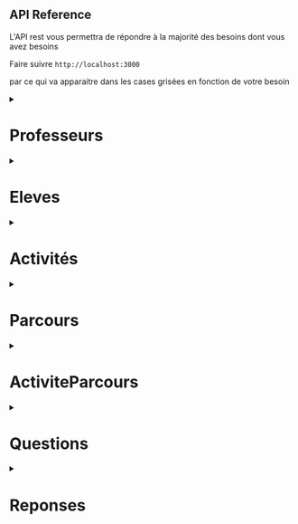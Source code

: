 ## API Reference

L'API rest vous permettra de répondre à la majorité des besoins dont vous avez besoins

Faire suivre `http://localhost:3000 `

par ce qui va apparaitre dans les cases grisées en fonction de votre besoin

<details>
<summary> <h1> Professeurs </h1> </summary>
<br>

### récupérer tous les professeurs

> 📝 les professeurs ici sont l'ensemble des encadrants et des tuteurs

```http
  GET /api/professeurs
```

  <details>
  <summary> Exemple </summary>
  <br>

- #### Response

```
        {
            "id": 50,
            "nom": "aa",
            "prenom": "bb",
            "email": "aa@bb.fr",
            "numero_tel": "92830982390",
            "metier": "prof",
            "etablissement": "polytech",
            "role": "Encadrant",
            "nb_eleve_tuteur": 0,
            "password": "$2b$10$BRtzEE1.SAPk5i3AVFIl8OiWJ0iUB.NayJnhWJMlhibzv09/7kmAu",
            "createdAt": "2023-07-06T11:42:17.000Z",
            "updatedAt": "2023-07-06T11:42:17.000Z"
        },
        {
            "id": 51,
            "nom": "cc",
            "prenom": "dd",
            "email": "cc@dd.fr",
            "numero_tel": "92830982390",
            "metier": "prof",
            "etablissement": "polytech",
            "role": "Tuteur",
            "nb_eleve_tuteur": 2,
            "password": "$2b$10$TYtSdwAx9adQwe90q3yaHOa25uJ7fxBGVYUzWivnokg9QugK2/1oi",
            "createdAt": "2023-07-06T11:42:17.000Z",
            "updatedAt": "2023-07-06T11:42:17.000Z"
        }

```

  </details>

### récupérer un professeur

>

```http
  GET /api/professeurs/{id}
```

> ne pas intégrer les "{}" dans votre requête

| Parameter | Type  | Description                              |
| :-------- | :---- | :--------------------------------------- |
| `id`      | `int` | **Required**. Id du professeur à trouver |

<details>
  <summary> Exemple</summary>
  <br>

- #### Request

```http
  GET /api/professeur/50
```

- #### Response

        {
          "id": 50,
          "nom": "aa",
          "prenom": "bb",
          "email": "aa@bb.fr",
          "numero_tel": "92830982390",
          "metier": "prof",
          "etablissement": "polytech",
          "role": "Encadrant",
          "nb_eleve_tuteur": 0,
          "password": "$2b$10$BRtzEE1.SAPk5i3AVFIl8OiWJ0iUB.NayJnhWJMlhibzv09/7kmAu",
          "createdAt": "2023-07-06T11:42:17.000Z",
          "updatedAt": "2023-07-06T11:42:17.000Z"
      },

</details>

### récupérer tous les professeurs en fonction de leur rôle

```http
  GET /api/professeurs/role/{role}
```

| Parameter | Type                           | Description                      |
| :-------- | :----------------------------- | :------------------------------- |
| `role`    | `Tuteur`, `Encadrant`, `Admin` | **Required**. role du professeur |

> 📝 les professeurs qui sont à la foi encadrant et tuteur seront retourné par défaut

<details>
<summary>Exemple </summary>
<br>

- #### Request

```http
  GET /api/professeurs/role/Tuteur
```

- #### Response

```
    {
        "id": 51,
        "nom": "cc",
        "prenom": "dd",
        "email": "cc@dd.fr",
        "numero_tel": "92830982390",
        "metier": "prof",
        "etablissement": "polytech",
        "role": "Tuteur",
        "nb_eleve_tuteur": 2,
        "password": "$2b$10$TYtSdwAx9adQwe90q3yaHOa25uJ7fxBGVYUzWivnokg9QugK2/1oi",
        "createdAt": "2023-07-06T11:42:17.000Z",
        "updatedAt": "2023-07-06T11:42:17.000Z"
    },
    {
        "id": 52,
        "nom": "ee",
        "prenom": "ff",
        "email": "ee@ff.fr",
        "numero_tel": "92830982390",
        "metier": "prof",
        "etablissement": "polytech",
        "role": "Encadrant et Tuteur",
        "nb_eleve_tuteur": 1,
        "password": "$2b$10$h79Ffg0MxlHUZMJ2P2zt0OR8kf2i0BLM/cwVBoX8VIW1DYmUW9ZKW",
        "createdAt": "2023-07-06T11:42:17.000Z",
        "updatedAt": "2023-07-06T11:42:17.000Z"
    },
```

</details>

### récupérer tous les élèves en fonctions de leur tuteur

```http
  GET /api/professeurs/tuteur/{tuteurID}
```

| Parameter  | Type  | Description                         |
| :--------- | :---- | :---------------------------------- |
| `tuteurId` | `int` | **Required**. identifiant du tuteur |

> 📝 les les professeurs qui ne sont pas tuteur, auront aucune réponse à cette requête

<details>
<summary>Exemple </summary>
<br>

- #### Request

```http
  GET /api/professeurs/tuteur/51
```

- #### Response

La liste des élèves dont le professeur est tuteur

```
    {
        "id": 54,
        "nom": "a",
        "prenom": "b",
        "email": "a@b.fr",
        "numero_tel": "987654321",
        "numero_tel_parent": "1234567890",
        "adress": "montpellier",
        "etablissement": "college",
        "password": null,
        "professeurId": 51,
        "parcoursId": 552,
        "createdAt": "2023-07-06T11:41:08.000Z",
        "updatedAt": "2023-07-07T09:07:27.000Z"
    },
    {
        "id": 55,
        "nom": "c",
        "prenom": "d",
        "email": "c@d.fr",
        "numero_tel": "987654321",
        "numero_tel_parent": "1234567890",
        "adress": "montpellier",
        "etablissement": "college",
        "password": null,
        "professeurId": 51,
        "parcoursId": 552,
        "createdAt": "2023-07-06T11:41:08.000Z",
        "updatedAt": "2023-07-07T09:07:38.000Z"
    }
```

</details>

### Modifier un professeur

```http
  PUT /api/professeurs/ {id}
```

| Parameter | Type  | Description                                        |
| :-------- | :---- | :------------------------------------------------- |
| `id`      | `int` | **Required**. identifiant du professeur à modifier |

| Body              | Type                                                 | Description                                                                        |
| :---------------- | :--------------------------------------------------- | :--------------------------------------------------------------------------------- |
| `nom`             | `string`                                             | nom du professeur                                                                  |
| `prenom`          | `string`                                             | prenom du professeur                                                               |
| `numero_tel`      | `string`                                             | numéro de téléphone du professeur                                                  |
| `metier`          | `string`                                             | métier du professeur                                                               |
| `etablissement`   | `string`                                             | établissement dans lequel le professeur exerce                                     |
| `role`            | `Tuteur`, `Encadrant`,`Encadrant et Tuteur`, `Admin` | role que souhaite avoir le professeur                                              |
| `nb_eleve_tuteur` | `int`                                                | nombre d'élèves dont le professeur souhaite être tuteur, 0 si encadrant uniquement |

<details>
<summary>Exemple</summary>
<br>

- #### Request

```http
  PUT /api/professeurs/62
```

```
      {
          "nom": "nom aa"
      }
```

- #### Response

```
      {
          "id": 62,
          "nom": "nom aa",
          "prenom": "bb",
          "email": "aa@bb.fr",
          "numero_tel": "92830982390",
          "metier": "prof",
          "etablissement": "polytech",
          "role": "Encadrant",
          "nb_eleve_tuteur": 0,
          "password": "$2b$10$n3crbsRZ4UHrAlpafeYene8zuxIwrKg.TtkXctQqlpiork4IRW7VC",
          "createdAt": "2023-07-17T12:13:50.000Z",
          "updatedAt": "2023-08-07T11:41:38.834Z"
      }
```

</details>

### Créer un professeur

```http
  POST /api/professeurs
```

| Body              | Type                                                 | Description                                                                                      |
| :---------------- | :--------------------------------------------------- | :----------------------------------------------------------------------------------------------- |
| `nom`             | `string`                                             | **Required**. nom du professeur                                                                  |
| `prenom`          | `string`                                             | **Required**. prenom du professeur                                                               |
| `email`           | `string`                                             | **Required**. email du professeur utile à sa connexion                                           |
| `numero_tel`      | `string`                                             | **Required**. numéro de téléphone du professeur                                                  |
| `metier`          | `string`                                             | **Required**. métier du professeur                                                               |
| `etablissement`   | `string`                                             | **Required**. établissement dans lequel le professeur exerce                                     |
| `role`            | `Tuteur`, `Encadrant`,`Encadrant et Tuteur`, `Admin` | **Required**. role que souhaite avoir le professeur                                              |
| `nb_eleve_tuteur` | `int`                                                | **Required**. nombre d'élèves dont le professeur souhaite être tuteur, 0 si encadrant uniquement |

<details>
<summary>Exemple</summary>
<br>

- #### Request

```http
  POST /api/professeurs
```

```
        {
            "nom": "Jean",
            "prenom": "Marc",
            "email": "jean@marc.fr",
            "numero_tel": "0612345678",
            "metier": "Enseignant Chercheur",
            "etablissement": "Université des sciences de Montpellier",
            "role" : "Encadrant",
            "nb_eleve_tuteur": 0
        }
```

- #### Response

```
        {
            "id": 61,
            "nom": "Jean",
            "prenom": "Marc",
            "email": "jean@marc.fr",
            "numero_tel": "0612345678",
            "metier": "Enseignant Chercheur",
            "etablissement": "Université des sciences de Montpellier",
            "role": "Encadrant",
            "nb_eleve_tuteur": 0,
            "password": "$2b$10$B8wL2D47NxoVWRBJ18Zk6.Eaqjq6FNEulgMvFWeYM2keBrqTmixie",
            "updatedAt": "2023-07-11T09:02:04.891Z",
            "createdAt": "2023-07-11T09:02:04.891Z"
        }
```

</details>

### Supprimer un professeur

```http
  DELETE /api/professeurs/{id}
```

| Parameter | Type  | Description                                |
| :-------- | :---- | :----------------------------------------- |
| `id`      | `int` | **Required**. Id du professeur à supprimer |

<details>
<summary>Exemple</summary>
<br>

- #### Request

```http
  DELETE /api/professeurs/61
```

- #### Response

```
    { message: 'Le professeur a bien été supprimé.' }
```

</details>

### Supprimer tous les professeurs

```http
  DELETE /api/professeurs
```

<details>
<summary>Exemple</summary>
<br>

- #### Response

```
    { message: 'Nombre de professeurs supprimés : 14' }
```

</details>

</details>

<details>
<summary> <h1>Eleves</h1> </summary>

### récupérer tous les élèves

```http
  GET /api/eleves
```

  <details>
  <summary> Exemple </summary>
  <br>

- #### Response

```
    {
        "id": 54,
        "nom": "a",
        "prenom": "b",
        "email": "a@b.fr",
        "numero_tel": "987654321",
        "numero_tel_parent": "1234567890",
        "adress": "montpellier",
        "etablissement": "college",
        "password": null,
        "professeurId": 51,
        "parcoursId": 552,
        "createdAt": "2023-07-06T11:41:08.000Z",
        "updatedAt": "2023-07-07T09:07:27.000Z"
    },
    {
        "id": 55,
        "nom": "c",
        "prenom": "d",
        "email": "c@d.fr",
        "numero_tel": "987654321",
        "numero_tel_parent": "1234567890",
        "adress": "montpellier",
        "etablissement": "college",
        "password": null,
        "professeurId": 51,
        "parcoursId": 552,
        "createdAt": "2023-07-06T11:41:08.000Z",
        "updatedAt": "2023-07-07T09:07:38.000Z"
    },

```

</details>

### récupérer un élève

```http
  GET /api/eleves/{id}
```

> ne pas intégrer les "{}" dans votre requête

| Parameter | Type  | Description                           |
| :-------- | :---- | :------------------------------------ |
| `id`      | `int` | **Required**. Id de l'élève à trouver |

<details>
  <summary> Exemple</summary>
  <br>

- #### Request

```http
  GET /api/eleves/54
```

- #### Response

```
    {
        "id": 54,
        "nom": "a",
        "prenom": "b",
        "email": "a@b.fr",
        "numero_tel": "987654321",
        "numero_tel_parent": "1234567890",
        "adress": "montpellier",
        "etablissement": "college",
        "password": null,
        "professeurId": 51,
        "parcoursId": 552,
        "createdAt": "2023-07-06T11:41:08.000Z",
        "updatedAt": "2023-07-07T09:07:27.000Z"
    }
```

</details>

### récupérer les membres du groupe d'un élève

> les élèves d'un même groupe ont le même parcours, voir partie sur les Parcours pour plus d'informations

```http
  GET /api/eleves/groupe/{id}
```

> ne pas intégrer les "{}" dans votre requête

| Parameter | Type  | Description                           |
| :-------- | :---- | :------------------------------------ |
| `id`      | `int` | **Required**. Id de l'élève à trouver |

<details>
  <summary> Exemple</summary>
  <br>

- #### Request

```http
  GET /api/eleves/groupe/54
```

- #### Response

```
    {
        "id": 55,
        "nom": "c",
        "prenom": "d",
        "email": "c@d.fr",
        "numero_tel": "987654321",
        "numero_tel_parent": "1234567890",
        "adress": "montpellier",
        "etablissement": "college",
        "password": null,
        "professeurId": 51,
        "parcoursId": 552,
        "createdAt": "2023-07-06T11:41:08.000Z",
        "updatedAt": "2023-07-07T09:07:38.000Z"
    },
    {
        "id": 56,
        "nom": "e",
        "prenom": "f",
        "email": "e@f.fr",
        "numero_tel": "987654321",
        "numero_tel_parent": "1234567890",
        "adress": "montpellier",
        "etablissement": "college",
        "password": null,
        "professeurId": 52,
        "parcoursId": 552,
        "createdAt": "2023-07-06T11:41:08.000Z",
        "updatedAt": "2023-07-07T09:16:56.000Z"
    }
```

</details>

### récupérer les élèves pour une activité donnée et un moment donné

```http
  GET /api/eleves/activite/{activiteId}/{indexMoment}
```

> ne pas intégrer les "{}" dans votre requête

| Parameter     | Type        | Description                                                                                |
| :------------ | :---------- | :----------------------------------------------------------------------------------------- |
| `activiteId`  | `int`       | **Required**. id d'une activité                                                            |
| `indexMoment` | `int` [0,9] | **Required**. index d'un moment de la semaine : 0 étant lundi matin, 1 lundi aprés-midi... |

<details>
  <summary> Exemple</summary>
  <br>

- #### Request

```http
  GET /api/eleves/activite/48/0
```

- #### Response

```
    {
        "id": 57,
        "nom": "g",
        "prenom": "h",
        "email": "g@h.fr",
        "numero_tel": "987654321",
        "numero_tel_parent": "1234567890",
        "adress": "montpellier",
        "etablissement": "college",
        "password": null,
        "professeurId": 53,
        "parcoursId": 552,
        "createdAt": "2023-07-06T11:41:08.000Z",
        "updatedAt": "2023-07-07T09:17:19.000Z"
    },
    {
        "id": 58,
        "nom": "i",
        "prenom": "j",
        "email": "i@j.fr",
        "numero_tel": "987654321",
        "numero_tel_parent": "1234567890",
        "adress": "montpellier",
        "etablissement": "college",
        "password": null,
        "professeurId": 53,
        "parcoursId": 552,
        "createdAt": "2023-07-06T11:41:08.000Z",
        "updatedAt": "2023-07-07T10:14:05.000Z"
    }
```

</details>

### Créer un élève

```http
  POST /api/eleves
```

| Body                | Type     | Description                                                         |
| :------------------ | :------- | :------------------------------------------------------------------ |
| `nom`               | `string` | **Required**. nom de l'élève                                        |
| `prenom`            | `string` | **Required**. prenom de l'élève                                     |
| `email`             | `string` | **Required**. email de l'élève utile à sa connexion                 |
| `numero_tel`        | `string` | **Required**. numéro de téléphone de l'élève                        |
| `numero_tel_parent` | `string` | **Required**. numéro de téléphone d'un responsable légal de l'élève |
| `etablissement`     | `string` | **Required**. collège ou étudie l'élève                             |
| `adress`            | `string` | **Required**. adress de l'élève                                     |

<details>
  <summary> Exemple</summary>
  <br>

- #### Request

```http
  POST /api/eleves
```

```
        {
        "nom": "John",
        "prenom": "Doe",
        "email": "john.doe@example.com",
        "numero_tel": "1234567890",
        "numero_tel_parent": "0987654321",
        "adress": "123 Street",
        "etablissement": "School XYZ"
        }

```

- #### Response

```
    {
        "id": 67,
        "nom": "John",
        "prenom": "Doe",
        "email": "john.doe@example.com",
        "numero_tel": "1234567890",
        "numero_tel_parent": "0987654321",
        "adress": "123 Street",
        "etablissement": "School XYZ",
        "updatedAt": "2023-07-11T10:36:53.196Z",
        "createdAt": "2023-07-11T10:36:53.196Z"
    }
```

</details>

### Modifier un élève

```http
  PUT /api/eleves/{id}
```

| Parameter | Type  | Description                            |
| :-------- | :---- | :------------------------------------- |
| `id`      | `int` | **Required**. id de l'élève à modifier |

| Body                | Type     | Description                                           |
| :------------------ | :------- | :---------------------------------------------------- |
| `nom`               | `string` | nom de l'élève                                        |
| `prenom`            | `string` | prenom de l'élève                                     |
| `numero_tel`        | `string` | numéro de téléphone de l'élève                        |
| `numero_tel_parent` | `string` | numéro de téléphone d'un responsable légal de l'élève |
| `etablissement`     | `string` | collège ou étudie l'élève                             |
| `adress`            | `string` | adresse de l'élève                                    |

<details>
  <summary> Exemple</summary>
  <br>

- #### Request

```http
  PUT /api/eleves/68
```

```
    {
        "parcoursId": 573
    }

```

- #### Response

```
{
    "message": "Eleve modifié avec succès",
    "eleveUpd": {
        "id": 68,
        "nom": "a",
        "prenom": "b",
        "email": "a@b.fr",
        "numero_tel": "987654321",
        "numero_tel_parent": "1234567890",
        "adress": "montpellier",
        "etablissement": "college",
        "password": null,
        "professeurId": 83,
        "parcoursId": 573,
        "createdAt": "2023-07-17T12:12:03.000Z",
        "updatedAt": "2023-08-07T07:27:43.000Z"
    }
}
```

</details>

### Confirmer un élève

> confirmer un élève revient à lui attribuer un tuteur disponible

```http
  PUT /api/eleves/confirmation/{id}
```

> ne pas intégrer les "{}" dans votre requête

| Parameter | Type  | Description                             |
| :-------- | :---- | :-------------------------------------- |
| `id`      | `int` | **Required**. Id de l'élève à confirmer |

<details>
  <summary> Exemple</summary>
  <br>

- #### Request

```http
  PUT /api/eleves/confirmation/67
```

- #### Response

```

    {
        "id": 67,
        "nom": "John",
        "prenom": "Doe",
        "email": "john.doe@example.com",
        "numero_tel": "1234567890",
        "numero_tel_parent": "0987654321",
        "adress": "123 Street",
        "etablissement": "School XYZ",
        "password": null,
        "professeurId": 55,
        "parcoursId": null,
        "createdAt": "2023-07-11T10:36:53.000Z",
        "updatedAt": "2023-07-11T10:43:53.953Z"
    }

```

> ainsi professeurId n'est plus null, il a donc un tuteur

</details>

### Attribuer un parcours à un élève

> attribution d'un parcours à l'élève s'il y en a de disponible

```http
  PUT /api/eleves/parcours/{id}
```

> ne pas intégrer les "{}" dans votre requête

| Parameter | Type  | Description                                                     |
| :-------- | :---- | :-------------------------------------------------------------- |
| `id`      | `int` | **Required**. Id de l'élève à qui on veut attribuer un parcours |

<details>
  <summary> Exemple</summary>
  <br>

- #### Request

```http
  PUT /api/eleves/parcours/67
```

- #### Response

```
    {
        "id": 67,
        "nom": "John",
        "prenom": "Doe",
        "email": "john.doe@example.com",
        "numero_tel": "1234567890",
        "numero_tel_parent": "0987654321",
        "adress": "123 Street",
        "etablissement": "School XYZ",
        "password": null,
        "professeurId": 55,
        "parcoursId": 552,
        "createdAt": "2023-07-11T10:36:53.000Z",
        "updatedAt": "2023-07-11T11:04:51.622Z"
    }
```

> ainsi parcoursId n'est plus null, il a donc un parcours

</details>

### Supprimer un élève

```http
  DELETE /api/eleves/{id}
```

| Parameter | Type  | Description                             |
| :-------- | :---- | :-------------------------------------- |
| `id`      | `int` | **Required**. Id de l'élève à supprimer |

<details>
<summary>Exemple</summary>
<br>

- #### Request

```http
  DELETE /api/eleves/67
```

- #### Response

```
    { message: "L'élève a bien été supprimé."" }
```

</details>

### Supprimer tous les élèves

```http
  DELETE /api/eleves
```

<details>
<summary>Exemple</summary>
<br>

- #### Response

```
    { message: "Nombre d'élèves supprimés : 18" }
```

</details>

</details>

<details>
<summary> <h1> Activités </h1> </summary>
<br>

### récupérer toutes les activités

```http
  GET /api/activites
```

  <details>
  <summary> Exemple </summary>
  <br>

- #### Response

```
    {
        "id": 48,
        "nom": "act2",
        "description": "une deuxieme activitié",
        "nb_realisations": 1,
        "nb_eleve_max": 16,
        "l1": 1,
        "l2": 1,
        "ma1": 0,
        "ma2": 0,
        "me1": 0,
        "me2": 0,
        "j1": 1,
        "j2": 0,
        "v1": 1,
        "v2": 0,
        "professeurId": 50,
        "createdAt": "2023-07-06T11:42:17.000Z",
        "updatedAt": "2023-07-06T11:42:17.000Z"
    },
    {
        "id": 49,
        "nom": "act5",
        "description": "une cinquième activité",
        "nb_realisations": 3,
        "nb_eleve_max": 7,
        "l1": 0,
        "l2": 0,
        "ma1": 1,
        "ma2": 0,
        "me1": 1,
        "me2": 1,
        "j1": 1,
        "j2": 1,
        "v1": 1,
        "v2": 1,
        "professeurId": 54,
        "createdAt": "2023-07-06T11:42:17.000Z",
        "updatedAt": "2023-07-06T11:42:17.000Z"
    }

```

  </details>

### récupérer une activite

```http
  GET /api/activites/{id}
```

> ne pas intégrer les "{}" dans votre requête

| Parameter | Type  | Description                              |
| :-------- | :---- | :--------------------------------------- |
| `id`      | `int` | **Required**. Id de l'activité à trouver |

<details>
  <summary>Exemple</summary>
  <br>

- #### Request

```http
  GET /api/activites/48
```

- #### Response

```
    {
        "id": 48,
        "nom": "act2",
        "description": "une deuxieme activitié",
        "nb_realisations": 1,
        "nb_eleve_max": 16,
        "l1": 1,
        "l2": 1,
        "ma1": 0,
        "ma2": 0,
        "me1": 0,
        "me2": 0,
        "j1": 1,
        "j2": 0,
        "v1": 1,
        "v2": 0,
        "professeurId": 50,
        "createdAt": "2023-07-06T11:42:17.000Z",
        "updatedAt": "2023-07-06T11:42:17.000Z"
    }
```

</details>

### Créer une activité

```http
  POST /api/activites
```

| Body                                                           | Type     | Description                                                                                 |
| :------------------------------------------------------------- | :------- | :------------------------------------------------------------------------------------------ |
| `nom`                                                          | `string` | **Required**. nom de l'activité                                                             |
| `description`                                                  | `string` | **Required**. déscription du déroulement de l'activité                                      |
| `nb_realisations`                                              | `int`    | **Required**. nombre de fois que l'encadrant peut réaliser l'activité dans la semaine       |
| `nb_eleve_max`                                                 | `int`    | **Required**. nombre d'élèves que peut accepter au maximum l'encadrant durant l'activité    |
| `l1`, `l2`, `ma1`, `ma2`, `me1`, `me2`, `j1`, `j2`, `v1`, `v2` | `0`, `1` | **Required**. disponibilité de l'activité à ce moment : 1 disponible, 0 pas disponible      |
| `professeurId`                                                 | `int`    | **Required**. **clé étrangère ref : professeur** l'identifiant de l'encadrant de l'activité |
| `lieu`                                                         | `string` | **Required** le lieu du déroulement de l'activité                                           |
| `lieu_rdv`                                                     | `string` | **Required**. lieu où doivent se rendre les stagiaires pour rencontrer leur encadrant       |

<details>
<summary>Exemple</summary>
<br>

- #### Request

```http
  POST /api/activites
```

```
    {
        "nom": "Arduino",
        "description": "une activitié pour faire quelques jeu avec une arduino",
        "nb_realisations": 1,
        "nb_eleve_max": 14,
        "l1": 0,
        "l2": 0,
        "ma1":1,
        "ma2": 1,
        "me1": 0,
        "me2": 0,
        "j1": 1,
        "j2": 0,
        "v1": 1,
        "v2": 0,
        "professeurId": 52,
    }
```

- #### Response

```
    {
        "message": "Activité créée avec succès",
        "activite": {
            "id": 57,
            "nom": "Arduino",
            "description": "une activitié pour faire quelques jeu avec une arduino",
            "nb_realisations": 1,
            "nb_eleve_max": 14,
            "l1": 0,
            "l2": 0,
            "ma1": 1,
            "ma2": 1,
            "me1": 0,
            "me2": 0,
            "j1": 1,
            "j2": 0,
            "v1": 1,
            "v2": 0,
            "professeurId": 52,
            "updatedAt": "2023-07-12T08:41:37.779Z",
            "createdAt": "2023-07-12T08:41:37.779Z"
        }
    }
```

</details>

### Modifier une activité

```http
  PUT /api/activites
```

| Parameters | Type  | Description                                        |
| :--------- | :---- | :------------------------------------------------- |
| `id`       | `int` | **Required**. Identifiant de l'activité à modifier |

| Body                                                           | Type     | Description                                                                   |
| :------------------------------------------------------------- | :------- | :---------------------------------------------------------------------------- |
| `nom`                                                          | `string` | nom de l'activité                                                             |
| `description`                                                  | `string` | déscription du déroulement de l'activité                                      |
| `nb_realisations`                                              | `int`    | nombre de fois que l'encadrant peut réaliser l'activité dans la semaine       |
| `nb_eleve_max`                                                 | `int`    | nombre d'élèves que peut accepter au maximum l'encadrant durant l'activité    |
| `l1`, `l2`, `ma1`, `ma2`, `me1`, `me2`, `j1`, `j2`, `v1`, `v2` | `0`, `1` | disponibilité de l'activité à ce moment : 1 disponible, 0 pas disponible      |
| `professeurId`                                                 | `int`    | **clé étrangère ref : professeur** l'identifiant de l'encadrant de l'activité |
| `lieu`                                                         | `string` | le lieu du déroulement de l'activité                                          |
| `lieu_rdv`                                                     | `string` | . lieu où doivent se rendre les stagiaires pour rencontrer leur encadrant     |

<details>
<summary>Exemple</summary>
<br>

- #### Request

```http
  PUT /api/activites/129
```

```
    {
        "nom": "Activite 10",
        "descriptions": "finalement c'est l'activité 10",
        "lieu": "Place Eugène bataillon",
        "lieu_rdv": "à l'entrée de la fac devant le grand batiment blanc"
    }
```

- #### Response

```
    {
        "message": "Activité modifiée avec succès",
        "activite": {
            "id": 129,
            "nom": "Activite 10",
            "description": "description",
            "nb_realisations": 2,
            "nb_eleve_max": 6,
            "l1": 0,
            "l2": 0,
            "ma1": 1,
            "ma2": 0,
            "me1": 0,
            "me2": 1,
            "j1": 0,
            "j2": 1,
            "v1": 0,
            "v2": 0,
            "lieu": "Place Eugène bataillon",
            "lieu_rdv": "à l'entrée de la fac devant le grand batiment blanc",
            "professeurId": 77,
            "createdAt": "2023-08-02T06:10:11.000Z",
            "updatedAt": "2023-08-03T06:16:28.253Z"
        }
    }
```

</details>

### Supprimer une activité

```http
  DELETE /api/activité/{id}
```

| Parameter | Type  | Description                                |
| :-------- | :---- | :----------------------------------------- |
| `id`      | `int` | **Required**. Id de l'activité à supprimer |

<details>
<summary>Exemple</summary>
<br>

- #### Request

```http
  DELETE /api/activites/57
```

- #### Response

```
    { message: 'Activité supprimée avec succès' }
```

</details>

### Supprimer toutes les activités

```http
  DELETE /api/activites
```

<details>
<summary>Exemple</summary>
<br>

- #### Response

```
    { message: 'Toutes les activités ont été supprimées' }
```

</details>

</details>

<details>
<summary> <h1> Parcours </h1> </summary>
<br>

### Générer des parcours

```http
  POST /api/parcours
```

| Body         | Type  | Description                                                  |
| :----------- | :---- | :----------------------------------------------------------- |
| `nbParcours` | `int` | **Required**. nombre de parcours à générer                   |
| `nbEleveMax` | `int` | **Required**. nombre d'élève par groupe et donc par parcours |

  <details>
  <summary> Exemple </summary>
  <br>

- #### Request

```
    {
        "nbParcours": 2,
        "nbEleveMax": 7
    }

```

- #### Response

```
    {
        "message": "Génération des emplois du temps a été un succés"
    }

```

  </details>

</details>

<details>
<summary> <h1> ActiviteParcours </h1> </summary>
<br>

### récupérer toutes les association activité-parcours-indexMoment

> 📝 les indexMoment correspondent au moment où se déroule l'activité durant la semaine : 0 = lundi matin, 1 = lundi après-midi...

```http
  GET /api/activiteparcours
```

  <details>
  <summary> Exemple </summary>
  <br>

- #### Response

```
    {
        "parcoursId": 554,
        "activiteId": 48,
        "indexMoment": 0,
        "createdAt": "2023-07-12T10:37:41.000Z",
        "updatedAt": "2023-07-12T10:37:41.000Z"
    },
    {
        "parcoursId": 554,
        "activiteId": 49,
        "indexMoment": 2,
        "createdAt": "2023-07-12T10:37:41.000Z",
        "updatedAt": "2023-07-12T10:37:41.000Z"
    },
    {
        "parcoursId": 554,
        "activiteId": 50,
        "indexMoment": 6,
        "createdAt": "2023-07-12T10:37:41.000Z",
        "updatedAt": "2023-07-12T10:37:41.000Z"
    }

```

  </details>

### Récupérer toutes les activités pour chaque parcours

```http
  GET /api/activiteparcours/parcours
```

<details>
  <summary>Exemple</summary>
  <br>

- #### Response

```
    "555": [
        {
            "parcoursId": 555,
            "activiteId": 48,
            "indexMoment": 0,
            "createdAt": "2023-07-12T10:37:41.000Z",
            "updatedAt": "2023-07-12T10:37:41.000Z"
        },
        {
            "parcoursId": 555,
            "activiteId": 57,
            "indexMoment": 2,
            "createdAt": "2023-07-12T10:37:41.000Z",
            "updatedAt": "2023-07-12T10:37:41.000Z"
        },
        {
            "parcoursId": 555,
            "activiteId": 49,
            "indexMoment": 4,
            "createdAt": "2023-07-12T10:37:41.000Z",
            "updatedAt": "2023-07-12T10:37:41.000Z"
        },
        {
            "parcoursId": 555,
            "activiteId": 50,
            "indexMoment": 6,
            "createdAt": "2023-07-12T10:37:41.000Z",
            "updatedAt": "2023-07-12T10:37:41.000Z"
        },
        {
            "parcoursId": 555,
            "activiteId": 52,
            "indexMoment": 9,
            "createdAt": "2023-07-12T10:37:41.000Z",
            "updatedAt": "2023-07-12T10:37:41.000Z"
        }
    ]
```

</details>

### Récupérer toutes les activités d'un parcours

```http
  GET /api/activiteparcours/{parcoursId}
```

> ne pas intégrer les "{}" dans votre requête

| Parameter    | Type  | Description                                                       |
| :----------- | :---- | :---------------------------------------------------------------- |
| `parcoursId` | `int` | **Required**. Id du parcours dont on veut récupérer les activités |

<details>
  <summary>Exemple</summary>
  <br>

- #### Request

```http
  GET /api/activiteparcours/555
```

- #### Response

```
    "555": [
        {
            "parcoursId": 555,
            "activiteId": 48,
            "indexMoment": 0,
            "createdAt": "2023-07-12T10:37:41.000Z",
            "updatedAt": "2023-07-12T10:37:41.000Z"
        },
        {
            "parcoursId": 555,
            "activiteId": 57,
            "indexMoment": 2,
            "createdAt": "2023-07-12T10:37:41.000Z",
            "updatedAt": "2023-07-12T10:37:41.000Z"
        },
        {
            "parcoursId": 555,
            "activiteId": 49,
            "indexMoment": 4,
            "createdAt": "2023-07-12T10:37:41.000Z",
            "updatedAt": "2023-07-12T10:37:41.000Z"
        },
        {
            "parcoursId": 555,
            "activiteId": 50,
            "indexMoment": 6,
            "createdAt": "2023-07-12T10:37:41.000Z",
            "updatedAt": "2023-07-12T10:37:41.000Z"
        },
        {
            "parcoursId": 555,
            "activiteId": 52,
            "indexMoment": 9,
            "createdAt": "2023-07-12T10:37:41.000Z",
            "updatedAt": "2023-07-12T10:37:41.000Z"
        }
    ]
```

</details>

### Récupérer les activités d'un élève

> à utiliser uniquement lorsqu'on a attribué un parcours à l'élève en question

```http
  GET /api/activiteparcours/eleve/{eleveId}
```

| Body      | Type  | Description                                                                              |
| :-------- | :---- | :--------------------------------------------------------------------------------------- |
| `eleveId` | `int` | **Required**. identifiant de l'élève dont on veut récupérer le parcours et les activités |

<details>
<summary>Exemple</summary>
<br>

- #### Request

```http
  GET /api/activiteparcours/eleve/54
```

- #### Response

```
[
    {
        "parcoursId": 554,
        "activiteId": 48,
        "indexMoment": 0,
        "createdAt": "2023-07-12T10:37:41.000Z",
        "updatedAt": "2023-07-12T10:37:41.000Z"
    },
    {
        "parcoursId": 554,
        "activiteId": 51,
        "indexMoment": 1,
        "createdAt": "2023-07-12T10:37:41.000Z",
        "updatedAt": "2023-07-12T10:37:41.000Z"
    },
    {
        "parcoursId": 554,
        "activiteId": 49,
        "indexMoment": 2,
        "createdAt": "2023-07-12T10:37:41.000Z",
        "updatedAt": "2023-07-12T10:37:41.000Z"
    },
    {
        "parcoursId": 554,
        "activiteId": 53,
        "indexMoment": 3,
        "createdAt": "2023-07-12T10:37:41.000Z",
        "updatedAt": "2023-07-12T10:37:41.000Z"
    },
    {
        "parcoursId": 554,
        "activiteId": 55,
        "indexMoment": 4,
        "createdAt": "2023-07-12T10:37:41.000Z",
        "updatedAt": "2023-07-12T10:37:41.000Z"
    },
    {
        "parcoursId": 554,
        "activiteId": 56,
        "indexMoment": 5,
        "createdAt": "2023-07-12T10:37:41.000Z",
        "updatedAt": "2023-07-12T10:37:41.000Z"
    },
    {
        "parcoursId": 554,
        "activiteId": 50,
        "indexMoment": 6,
        "createdAt": "2023-07-12T10:37:41.000Z",
        "updatedAt": "2023-07-12T10:37:41.000Z"
    },
    {
        "parcoursId": 554,
        "activiteId": 52,
        "indexMoment": 8,
        "createdAt": "2023-07-12T10:37:41.000Z",
        "updatedAt": "2023-07-12T10:37:41.000Z"
    },
    {
        "parcoursId": 554,
        "activiteId": 54,
        "indexMoment": 9,
        "createdAt": "2023-07-12T10:37:41.000Z",
        "updatedAt": "2023-07-12T10:37:41.000Z"
    }
]
```

</details>

### Récupérer le parcours d'un professeur

```http
  GET /api/activiteparcours/professeur/{profId}
```

| Parameter | Type  | Description                                                        |
| :-------- | :---- | :----------------------------------------------------------------- |
| `profId`  | `int` | **Required**. Id de l'encadrant dont on veut récupérer le parcours |

<details>
<summary>Exemple</summary>
<br>

- #### Request

```http
  GET /api/activiteparcours/professeur/50
```

- #### Response

```
    {
        "0": [
            [
                {
                    "parcoursId": 554,
                    "activiteId": 48,
                    "indexMoment": 0,
                    "createdAt": "2023-07-12T10:37:41.000Z",
                    "updatedAt": "2023-07-12T10:37:41.000Z"
                },
                {
                    "parcoursId": 555,
                    "activiteId": 48,
                    "indexMoment": 0,
                    "createdAt": "2023-07-12T10:37:41.000Z",
                    "updatedAt": "2023-07-12T10:37:41.000Z"
                }
            ]
        ],
        "1": [],
        "2": [],
        "3": [],
        "4": [],
        "5": [
            [
                {
                    "parcoursId": 554,
                    "activiteId": 56,
                    "indexMoment": 5,
                    "createdAt": "2023-07-12T10:37:41.000Z",
                    "updatedAt": "2023-07-12T10:37:41.000Z"
                }
            ]
        ],
        "6": [],
        "7": [],
        "8": [],
        "9": [
            [
                {
                    "parcoursId": 554,
                    "activiteId": 54,
                    "indexMoment": 9,
                    "createdAt": "2023-07-12T10:37:41.000Z",
                    "updatedAt": "2023-07-12T10:37:41.000Z"
                }
            ]
        ]
    }
```

</details>

### Ajouter une activité à un parcours particulier à un moment particulier

> il va falloir créer l'activité avant et récupérer son identifiant pour l'utiliser ici

```http
  POST /api/activiteparcours/
```

| Parameter     | Type  | Description                                                             |
| :------------ | :---- | :---------------------------------------------------------------------- |
| `parcoursId`  | `int` | **Required**. Id du parcours dans lequel on souhaite ajouter l'activité |
| `activiteId`  | `int` | **Required**. id de l'activité qu'on souhaite rajouter dans le parcours |
| `indexMoment` | `int` | **Required**. idex du moment durant lequel on veut ajouter l'activité   |

<details>
<summary>Exemple</summary>
<br>

- #### Request

```

    {
        "parcoursId": 554,
        "activiteId": 57,
        "indexMoment": 7
    }

```

- #### Response

```
    {
        "parcoursId": 554,
        "activiteId": 57,
        "indexMoment": 7,
        "updatedAt": "2023-07-12T12:29:56.250Z",
        "createdAt": "2023-07-12T12:29:56.250Z"
    }
```

</details>

### Ajouter une activité à tous les parcours à un moment particulier

> il va falloir créer l'activité avant et récupérer son identifiant pour l'utiliser ici

```http
  POST /api/activiteparcours/parcours
```

| Parameter     | Type  | Description                                                             |
| :------------ | :---- | :---------------------------------------------------------------------- |
| `activiteId`  | `int` | **Required**. id de l'activité qu'on souhaite rajouter dans le parcours |
| `indexMoment` | `int` | **Required**. idex du moment durant lequel on veut ajouter l'activité   |

<details>
<summary>Exemple</summary>
<br>

- #### Request

```

    {
        "activiteId": 57,
        "indexMoment": 7
    }

```

- #### Response

```
  {
    "message": "L'activité à été ajoutée à tous les parcours avec succés"
  }
```

</details>

</details>

<details>
<summary> <h1> Questions </h1> </summary>
<br>

### récupérer toutes les questions

```http
  GET /api/questions
```

  <details>
  <summary> Exemple </summary>
  <br>

- #### Response

```
    [
        {
            "id": 1,
            "contenu": "Comment jugeriez vous la ponctualité de l'élève ?",
            "questionnaire": "Encadrant",
            "createdAt": "2023-06-21T07:08:59.000Z",
            "updatedAt": "2023-06-21T07:08:59.000Z"
        },
        {
            "id": 2,
            "contenu": "Sur 10, comment jugeriez vous la ponctualité de l'élève ?",
            "questionnaire": "Tuteur",
            "createdAt": "2023-06-21T07:09:16.000Z",
            "updatedAt": "2023-06-21T07:31:46.000Z"
        }
    ]

```

  </details>

### récupérer une question

```http
  GET /api/questions/{id}
```

> ne pas intégrer les "{}" dans votre requête

| Parameter | Type  | Description                               |
| :-------- | :---- | :---------------------------------------- |
| `id`      | `int` | **Required**. Id de la question à trouver |

<details>
  <summary>Exemple</summary>
  <br>

- #### Request

```http
  GET /api/questions/1
```

- #### Response

```
    {
        "id": 1,
        "contenu": "Comment jugeriez vous la ponctualité de l'élève ?",
        "questionnaire": "Encadrant",
        "createdAt": "2023-06-21T07:08:59.000Z",
        "updatedAt": "2023-06-21T07:08:59.000Z"
    }
```

</details>

### récupérer les questions d'un questionnaire

```http
  GET /api/questions/questionnaire/{questionnaire}
```

> ne pas intégrer les "{}" dans votre requête

| Parameter       | Type                           | Description                                                   |
| :-------------- | :----------------------------- | :------------------------------------------------------------ |
| `questionnaire` | `Tuteur`, `Encadrant`, `Eleve` | **Required**. détermine pour qui les questions sont adressées |

<details>
  <summary>Exemple</summary>
  <br>

- #### Request

```http
  GET /api/questions/Tuteur
```

- #### Response

```
[
    {
        "id": 2,
        "contenu": "Sur 10, comment jugeriez vous la ponctualité de l'élève ?",
        "questionnaire": "Tuteur",
        "createdAt": "2023-06-21T07:09:16.000Z",
        "updatedAt": "2023-06-21T07:31:46.000Z"
    },
    {
        "id": 6,
        "contenu": "l'élève a été présent à toutes les activités ?",
        "questionnaire": "Tuteur",
        "createdAt": "2023-07-05T12:21:14.000Z",
        "updatedAt": "2023-07-05T12:21:14.000Z"
    }
]
```

</details>

### Créer une question

```http
  POST /api/questions
```

| Body            | Type                           | Description                                                   |
| :-------------- | :----------------------------- | :------------------------------------------------------------ |
| `contenu`       | `string`                       | **Required**. l'énoncé de la question                         |
| `questionnaire` | `Tuteur`, `Encadrant`, `Eleve` | **Required**. détermine pour qui les questions sont adressées |

<details>
<summary>Exemple</summary>
<br>

- #### Request

```http
  POST /api/questions
```

```
    {
        "contenu": "sur 10, à combien jugeriez vous l'autonomie de l'élève",
        "questionnaire": "Encadrant"
    }
```

- #### Response

```
    {
        "id": 10,
        "contenu": "sur 10, à combien jugeriez vous l'autonomie de l'élève",
        "questionnaire": "Encadrant",
        "updatedAt": "2023-07-12T12:59:32.863Z",
        "createdAt": "2023-07-12T12:59:32.863Z"
    }
```

</details>

### Modifier une question

```http
  PUT /api/questions/{id}
```

| Parameter | Type  | Description                                |
| :-------- | :---- | :----------------------------------------- |
| `id`      | `int` | **Required**. id de la question à modifier |

<br>

| Body            | Type                           | Description                                     |
| :-------------- | :----------------------------- | :---------------------------------------------- |
| `contenu`       | `string`                       | l'énoncé de la question                         |
| `questionnaire` | `Tuteur`, `Encadrant`, `Eleve` | détermine pour qui les questions sont adressées |

<details>
<summary>Exemple</summary>
<br>

- #### Request

```http
  PUT /api/questions/10
```

```
    {
        "contenu": "trouvez vous l'élève autonome ?"
    }
```

- #### Response

```
    {
        "id": 10,
        "contenu": "trouvez vous l'élève autonome ?",
        "questionnaire": "Encadrant",
        "createdAt": "2023-07-12T12:59:32.000Z",
        "updatedAt": "2023-07-12T13:19:35.229Z"
    }
```

</details>

### Supprimer une question

```http
  DELETE /api/questions/{id}
```

| Parameter | Type  | Description                                 |
| :-------- | :---- | :------------------------------------------ |
| `id`      | `int` | **Required**. Id de la question à supprimer |

<details>
<summary>Exemple</summary>
<br>

- #### Request

```http
  DELETE /api/questions/10
```

- #### Response

```
    {message: "Question supprimée avec succés"}
```

</details>
</details>

<details>
<summary> <h1> Reponses </h1> </summary>
<br>

### récupérer toutes les réponses d'une question

```http
  GET /api/reponses/question/{questionId}
```

| Parameter    | Type  | Description                                                         |
| :----------- | :---- | :------------------------------------------------------------------ |
| `questionId` | `int` | **Required**. Id de la question dont on veut récupérer les réponses |

  <details>
  <summary> Exemple </summary>
  <br>

- #### Request

```http
  GET /api/reponses/question/1
```

- #### Response

```
[
    {
        "question": "Comment jugeriez vous la ponctualité de l'élève ?"
    },
    {
        "reponses": [
            {
                "id": 177,
                "contenu": "c'était super ils étaient très assidues",
                "repondantEleveId": null,
                "repondantProfId": 50,
                "eleveConcerneId": null,
                "questionId": 1,
                "activiteId": 48,
                "indexMoment": 0,
                "createdAt": "2023-07-10T06:40:49.000Z",
                "updatedAt": "2023-07-10T06:40:49.000Z"
            }
        ]
    }
]

```

  </details>

### récupérer toutes les réponses faite sur un élève

```http
  GET /api/reponses/foreleve/{eleveId}
```

| Parameter | Type  | Description                                                                            |
| :-------- | :---- | :------------------------------------------------------------------------------------- |
| `eleveId` | `int` | **Required**. Id de l'élève sur lequel on veut récupérer les réponses de ses activités |

  <details>
  <summary> Exemple </summary>
  <br>

- #### Request

```http
  GET /api/reponses/foreleve/68
```

- #### Response

```
[
    {
        "contenu": "Comment jugeriez vous la ponctualité de l'élève ?",
        "reponses": [
            {
                "id": 192,
                "contenu": "élève trés ponctuel super !",
                "repondantEleveId": null,
                "repondantProfId": 62,
                "eleveConcerneId": 68,
                "questionId": 1,
                "activiteId": 117,
                "indexMoment": 0,
                "createdAt": "2023-08-04T09:47:58.000Z",
                "updatedAt": "2023-08-04T09:47:58.000Z"
            }
        ]
    }
]

```

  </details>

### récupérer toutes les réponses faites sur une activité

> ce sont donc les réponses du questionnaire encadrant d'un encadrant sur son activité

```http
  GET /api/reponses/activite/{activiteId}
```

| Parameter    | Type  | Description                                                        |
| :----------- | :---- | :----------------------------------------------------------------- |
| `activiteId` | `int` | **Required**. Id de l'activité dont on veut récupérer les réponses |

  <details>
  <summary> Exemple </summary>
  <br>

- #### Request

```http
  GET /api/reponses/activite/48
```

- #### Response

```
{
    "1": {
        "contenu": "Comment jugeriez vous la ponctualité de l'élève ?",
        "reponses": [
            {
                "id": 177,
                "contenu": "c'était super ils étaient très assidues",
                "repondantEleveId": null,
                "repondantProfId": 50,
                "eleveConcerneId": null,
                "questionId": 1,
                "activiteId": 48,
                "indexMoment": 0,
                "createdAt": "2023-07-10T06:40:49.000Z",
                "updatedAt": "2023-07-10T06:40:49.000Z"
            }
        ]
    }
}

```

  </details>

### récupérer toutes les réponses faites par un tuteur sur tous ses élèves

```http
  GET /api/reponses/tuteur/{profId}
```

| Parameter | Type  | Description                                                    |
| :-------- | :---- | :------------------------------------------------------------- |
| `profId`  | `int` | **Required**. Id du tuteur dont on veut récupérer les réponses |

  <details>
  <summary> Exemple </summary>
  <br>

- #### Request

```http
  GET /api/reponses/tuteur/51
```

- #### Response
  le première clé correspond à l'identifiant de l'élève, la seconde à l'id de laqiestion

> ici "54" et "55" sont les identifiants des élèves concerné par les réponses,
> le "2" est l'identifiant de la question

```
{
    "54": {
        "2": {
            "contenu": "Sur 10, comment jugeriez vous la ponctualité de l'élève ?",
            "reponses": [
                {
                    "id": 178,
                    "contenu": "élève très ponctuel",
                    "repondantEleveId": null,
                    "repondantProfId": 51,
                    "eleveConcerneId": 54,
                    "questionId": 2,
                    "activiteId": null,
                    "indexMoment": null,
                    "createdAt": "2023-07-10T06:43:44.000Z",
                    "updatedAt": "2023-07-10T06:43:44.000Z"
                }
            ]
        }
    },
    "55": {
        "2": {
            "contenu": "Sur 10, comment jugeriez vous la ponctualité de l'élève ?",
            "reponses": [
                {
                    "id": 185,
                    "contenu": "super",
                    "repondantEleveId": null,
                    "repondantProfId": 51,
                    "eleveConcerneId": 55,
                    "questionId": 2,
                    "activiteId": null,
                    "indexMoment": null,
                    "createdAt": "2023-07-13T06:24:05.000Z",
                    "updatedAt": "2023-07-13T06:24:05.000Z"
                }
            ]
        }
    }
}

```

  </details>

### récupérer toutes les réponses faites par un encadrant sur toutes ses activités

> ce sont donc les réponses du questionnaire encadrant d'un encadrant sur son activité

```http
  GET /api/reponses/encadrant/{profId}
```

| Parameter | Type  | Description                                                         |
| :-------- | :---- | :------------------------------------------------------------------ |
| `profId`  | `int` | **Required**. Id de l'encadrant dont on veut récupérer les réponses |

  <details>
  <summary> Exemple </summary>
  <br>

- #### Request

```http
  GET /api/reponses/encadrant/50
```

- #### Response
  Ici le premier indice correspond à l'id l'activité que le prof encadre, ensuite le deuxieme correspond à l'id de la quesiton

> ici "48" est l'identifiant de l'activité et "1" celui de la question, "54" et "56" sont les activités pour lesquelles il n'y a toujours pas eu de réponse

```
{
    "48": {
        "1": {
            "contenu": "Comment jugeriez vous la ponctualité de l'élève ?",
            "reponses": [
                {
                    "id": 177,
                    "contenu": "c'était super ils étaient très assidues",
                    "repondantEleveId": null,
                    "repondantProfId": 50,
                    "eleveConcerneId": null,
                    "questionId": 1,
                    "activiteId": 48,
                    "indexMoment": 0,
                    "createdAt": "2023-07-10T06:40:49.000Z",
                    "updatedAt": "2023-07-10T06:40:49.000Z"
                }
            ]
        }
    },
    "54": {},
    "56": {}
}

```

  </details>

### récupérer toutes les réponses faites par un élève sur le questionnaire de satisfaction élève

```http
  GET /api/reponses/eleve/{eleveId}
```

| Parameter | Type  | Description                           |
| :-------- | :---- | :------------------------------------ |
| `eleveId` | `int` | **Required**. Id de l'élève répondant |

  <details>
  <summary> Exemple </summary>
  <br>

- #### Request

```http
  GET /api/reponses/eleve/54
```

- #### Response
  Ici le premier indice correspond à l'id l'activité que le prof encadre, ensuite le deuxieme correspond à l'id de la quesiton

> ici "48" est l'identifiant de l'activité et "1" celui de la question

```
{
    "3": {
        "question": "Sur 10, comment jugeriez vous votre semaine à l'UM ? ",
        "reponses": [
            {
                "id": 186,
                "contenu": "10, j'ai adoré !",
                "repondantEleveId": 54,
                "repondantProfId": null,
                "eleveConcerneId": null,
                "questionId": 3,
                "activiteId": null,
                "indexMoment": null,
                "createdAt": "2023-07-13T10:37:23.000Z",
                "updatedAt": "2023-07-13T10:37:23.000Z"
            }
        ]
    },
    "4": {
        "question": "Quelle est la chose que vous avez le plus apprécié faire durant cette semaine ?",
        "reponses": []
    },
    "8": {
        "question": "auriez vous aimé faire autre chose durant cette semaine à l'UM ?",
        "reponses": []
    }
}

```

  </details>

### récupérer une question

```http
  GET /api/questions/unique
```

> ne pas intégrer les "{}" dans votre requête

| Parameter          | Type                                      | Description                                                                             |
| :----------------- | :---------------------------------------- | :-------------------------------------------------------------------------------------- |
| `repondantEleveId` | `int` si le répondant est un élève son id |
| `repondantProfId`  | `int`                                     | si le répondant est un prof son id                                                      |
| `eleveConcerneId`  | `int`                                     | si le répondant est un tuteur, l'id de l'élève sur lequel il répond                     |
| `questionId`       | `int`                                     | **Required** Id de la question à laquelle on répond                                     |
| `activiteId`       | `int`                                     | si le répondant est un encadrant, l'id de l'activité sur laquelle il répond             |
| `indexMoment`      | `int`                                     | si le répondant est un encadrant, l'index du moment durant lequel se déroule l'activité |

<details>
  <summary>Exemple</summary>
  <br>

- #### Request

```http
  GET /api/questions/unique
```

```
  {
      "repondantProfId": 50,
      "questionId": 1,
      "activiteId": 48,
      "indexMoment": 0
  }

```

- #### Response

```
{
    "id": 177,
    "contenu": "c'était super ils étaient très assidues",
    "repondantEleveId": null,
    "repondantProfId": 50,
    "eleveConcerneId": null,
    "questionId": 1,
    "activiteId": 48,
    "indexMoment": 0,
    "createdAt": "2023-07-10T06:40:49.000Z",
    "updatedAt": "2023-07-10T06:40:49.000Z"
}
```

</details>

> cette requette est censé retourner une unique réponse en fonction des paramètres qu'on lui passe
> si le répondant est un encadrant il faut impérativement passer l'activiteId et l'index moment en paramètres
> si le répondant est un tuteur il faut impérativement passer l'eleveConcerneId en paramètres

### Créer une réponse

```http
  POST /api/reponses
```

| body               | Type                                           | Description                                                                             |
| :----------------- | :--------------------------------------------- | :-------------------------------------------------------------------------------------- |
| `contenu`          | `string` **Required** le contenu de la réponse |
| `repondantEleveId` | `int` si le répondant est un élève son id      |
| `repondantProfId`  | `int`                                          | si le répondant est un prof son id                                                      |
| `eleveConcerneId`  | `int`                                          | si le répondant est un tuteur, l'id de l'élève sur lequel il répond                     |
| `questionId`       | `int`                                          | **Required** Id de la question à laquelle on répond                                     |
| `activiteId`       | `int`                                          | si le répondant est un encadrant, l'id de l'activité sur laquelle il répond             |
| `indexMoment`      | `int`                                          | si le répondant est un encadrant, l'index du moment durant lequel se déroule l'activité |

> si un encadrant a déjà ajouté une réponse sur une activité à un moment donné, il ne peut plus le faire pour la même question

> si un tuteur a déjà ajouté une réponse pour un élève donné il ne peut plus faire pour la même question

<details>
<summary>Exemple</summary>
<br>

- #### Request 1 pour encadrant

```http
  POST /api/réponse
```

```
    {
        "contenu": "ça s'est trés bien déroulé",
        "repondantProfId": 50,
        "questionId": 1,
        "activiteId": 54,
        "indexMoment": 5
    }
```

- #### Response 1 pour encadrant

```
    {
        "id": 187,
        "contenu": "ça s'est trés bien déroulé",
        "repondantProfId": 50,
        "questionId": 1,
        "activiteId": 54,
        "indexMoment": 5,
        "updatedAt": "2023-07-13T11:46:38.183Z",
        "createdAt": "2023-07-13T11:46:38.183Z"
    }
```

- #### Request 2 pour tuteur

```http
  POST /api/réponse
```

```
    {
        "contenu": "l'activité sur l'eau",
        "repondantEleveId": 54,
        "questionId": 4

    }
```

- #### Response 2 pour tuteur

```
    {
        "id": 190,
        "contenu": "l'activité sur l'eau",
        "repondantEleveId": 54,
        "questionId": 4,
        "updatedAt": "2023-07-13T11:59:20.338Z",
        "createdAt": "2023-07-13T11:59:20.338Z"
    }
```

- #### Request 3 pour élève

```http
  POST /api/réponse
```

```
    {
        "contenu": "l'activité sur l'eau",
        "eleveReppondantId": 54,
        "questionId": 4

    }
```

- #### Response 3 pour élève

```
    {
        "id": 189,
        "contenu": "l'activité sur l'eau",
        "questionId": 4,
        "updatedAt": "2023-07-13T11:56:46.934Z",
        "createdAt": "2023-07-13T11:56:46.934Z"
    }
```

</details>

### Modifier une réponse

```http
  PUT /api/reponses/{id}
```

| Parameter | Type  | Description                               |
| :-------- | :---- | :---------------------------------------- |
| `id`      | `int` | **Required**. id de la réponse à modifier |

<br>

| Body      | Type     | Description                          |
| :-------- | :------- | :----------------------------------- |
| `contenu` | `string` | **Required** l'énoncé de la question |

<details>
<summary>Exemple</summary>
<br>

- #### Request

```http
  PUT /api/reponses/190
```

```
    {
        "contenu": "l'activité sur l'ordinateur"
    }
```

- #### Response

```
    {
        "id": 190,
        "contenu": "l'activité sur l'ordinateur",
        "repondantEleveId": 54,
        "repondantProfId": null,
        "eleveConcerneId": null,
        "questionId": 4,
        "activiteId": null,
        "indexMoment": null,
        "createdAt": "2023-07-13T11:59:20.000Z",
        "updatedAt": "2023-07-13T12:06:59.757Z"
    }
```

</details>

### Supprimer une réponse

```http
  DELETE /api/reponses/{id}
```

| Parameter | Type  | Description                                |
| :-------- | :---- | :----------------------------------------- |
| `id`      | `int` | **Required**. Id de la réponse à supprimer |

<details>
<summary>Exemple</summary>
<br>

- #### Request

```http
  DELETE /api/reponses/190
```

- #### Response

```
    {message: "Réponse supprimé avec succés"}
```

</details>

### Supprimer toutes les réponses

```http
  DELETE /api/reponses
```

<details>
<summary>Exemple</summary>
<br>

- #### Response

```
    {message: "Les réponses ont été supprimées avec succés"}

```

</details>

</details>
